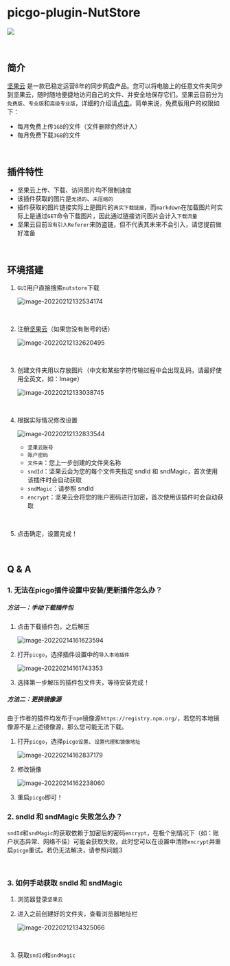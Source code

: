 # picgo-plugin-NutStore

![](https://img.shields.io/badge/version-1.1.7-green)

<br>

## 简介

[坚果云](https://www.jianguoyun.com) 是一款已稳定运营8年的同步网盘产品。您可以将电脑上的任意文件夹同步到坚果云，随时随地便捷地访问自己的文件、并安全地保存它们。坚果云目前分为`免费版`、`专业版`和`高级专业版`，详细的介绍请[点击](https://www.jianguoyun.com/s/pricing)。简单来说，免费版用户的权限如下：

- 每月免费上传`1GB`的文件（文件删除仍然计入）
- 每月免费下载`3GB`的文件

<br>

## 插件特性

- 坚果云上传、下载、访问图片均不限制速度
- 该插件获取的图片是`无损的`、`未压缩的`
- 插件获取的图片链接实际上是图片的`真实下载链接`，而`markdown`在加载图片时实际上是通过`GET`命令下载图片，因此通过链接访问图片会计入`下载流量`
- 坚果云目前`没有引入Referer`来防盗链，但不代表其未来不会引入，请您提前做好准备

<br>

## 环境搭建

1. `GUI`用户直接搜索`nutstore`下载

   ![image-20220212132534174](https://www.jianguoyun.com/c/tblv2/Grcm-sfruBu59ogi6Ds8xF1dshK2JnS6cOBvXoAuFEvnzekWVqRvhZdsGbr2BbonQD5sqFyn/YQcyzVAiHm81vdLDNSsFUA/l)

<br>

2. 注册[坚果云](https://www.jianguoyun.com/)（如果您没有账号的话）

   ![image-20220212132620495](https://www.jianguoyun.com/c/tblv2/4LNzfu_H_KxvBMdKdx_xQNdXx0SJpbTOmDXoW7cLWNulJxibUqD00tjoEWhyjsfOgcmYtpyi/P2gyfDz0AANvBw1e-hTFxA/l)

<br>

3. 创建文件夹用以存放图片（中文和某些字符传输过程中会出现乱码，请最好使用全英文，如：Image）

   ![image-20220212133038745](https://www.jianguoyun.com/c/tblv2/UKBITtesGIBko3rkHWAX1wG7YCgfYFygmNTQ5nXbf7sV_nR5cFoK_UTnV7vHE6kvVfT2-G5T/Tqd-4lVPxW2Cb-0_UYSfKw/l)

<br>

4. 根据实际情况修改设置

   ![image-20220212132833544](https://www.jianguoyun.com/c/tblv2/CX9b_n28bJ23oygFpSqjwtdG30FYR8ijgnxqdFlWumiA1mg0ESgHroFL5NPZnCnsU5BQG_Rw/CZIWM94sFcCDlDIgXrwNgw/l)

   - `坚果云账号`
   - `账户密码`
   - `文件夹`：您上一步创建的文件夹名称
   - `sndId`：坚果云会为您的每个文件夹指定 sndId 和 sndMagic，首次使用该插件时会自动获取
   - `sndMagic`：请参照 sndId
   - `encrypt`：坚果云会将您的账户密码进行加密，首次使用该插件时会自动获取

<br>

5. 点击确定，设置完成！

<br>

## Q & A

### 1. 无法在picgo插件设置中安装/更新插件怎么办？

##### 方法一：手动下载插件包

1. 点击下载插件包，之后解压

   ![image-20220214161623594](https://www.jianguoyun.com/c/dl-file/2022214161623.png?dt=r7acew&kv=bGppbmc0MzFAMTYzLmNvbQ&sd=ct2tt&ud=L_4Oe9leB4etqYQnIhJTyQz0uTlsofbu-Ll0L5bMHlk&vr=1)



2. 打开`picgo`，选择插件设置中的`导入本地插件`

   ![image-20220214161743353](https://www.jianguoyun.com/c/dl-file/2022214161743.png?dt=r7ach3&sd=ct2tt&kv=bGppbmc0MzFAMTYzLmNvbQ&vr=1&ud=bwfFcNHxEA0UVJEQzPb7018xa_QaO6d4a7vW0DFM5xQ)



3. 选择第一步解压的插件包文件夹，等待安装完成！



##### 方法二：更换镜像源

由于作者的插件均发布于`npm`镜像源`https://registry.npm.org/`，若您的本地镜像源不是上述镜像源，那么您可能无法下载。

1. 打开`picgo`，选择`picgo设置`、`设置代理和镜像地址`

   ![image-20220214162837179](C:\Users\LJ\AppData\Roaming\Typora\typora-user-images\image-20220214162837179.png)



2. 修改镜像

   ![image-20220214162238060](https://www.jianguoyun.com/c/dl-file/2022214162238.png?dt=r7acpa&kv=bGppbmc0MzFAMTYzLmNvbQ&sd=ct2tt&ud=BTzADSVTNU_t14lwB2JRAYBvIPlnol51clwO59hzAGk&vr=1)



3. 重启`picgo`即可！





### 2. sndId 和 sndMagic 失败怎么办？

`sndId`和`sndMagic`的获取依赖于加密后的密码`encrypt`，在极个别情况下（如：账户状态异常、网络不佳）可能会获取失败，此时您可以在设置中清除`encrypt`并重启`picgo`重试。若仍无法解决，请参照问题3

<br>

### 3. 如何手动获取 sndId 和 sndMagic

1. 浏览器登录`坚果云`

2. 进入之前创建好的文件夹，查看浏览器地址栏

   ![image-20220212134325066](https://www.jianguoyun.com/c/tblv2/_jABXqQZXcwW-n_55eSk-1-j8AciquYkGbObKSMpUWW9mptL5yE_9krXY85Ck_TmmtV-edad/4sc_labdoD8GFuj1bdCfcQ/l)

<br>

3. 获取`sndId`和`sndMagic`
